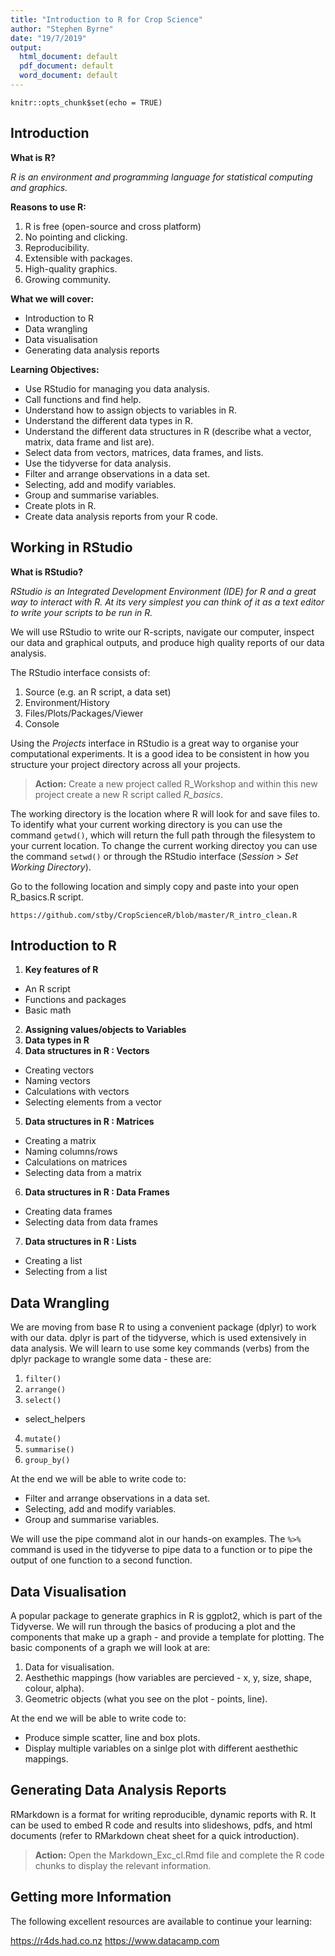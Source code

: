```yaml
---
title: "Introduction to R for Crop Science"
author: "Stephen Byrne"
date: "19/7/2019"
output:
  html_document: default
  pdf_document: default
  word_document: default
---
```


```{r setup, include=FALSE}
knitr::opts_chunk$set(echo = TRUE)
```

## Introduction
  
  
**What is R?**  
  
  
*R is an environment and programming language for statistical computing and graphics.*

**Reasons to use R:**
  
1. R is free (open-source and cross platform)
2. No pointing and clicking.
3. Reproducibility.
4. Extensible with packages.
5. High-quality graphics.
6. Growing community.

**What we will cover:**

* Introduction to R  
* Data wrangling  
* Data visualisation  
* Generating data analysis reports

**Learning Objectives:**  

* Use RStudio for managing you data analysis. 
* Call functions and find help.
* Understand how to assign objects to variables in R.   
* Understand the different data types in R.    
* Understand the different data structures in R (describe what a vector, matrix, data frame and list are).
* Select data from vectors, matrices, data frames, and lists.  
* Use the tidyverse for data analysis.   
* Filter and arrange observations in a data set.  
* Selecting, add and modify variables.  
* Group and summarise variables.  
* Create plots in R. 
* Create data analysis reports from your R code.  
  
   
  
## Working in RStudio

**What is RStudio?**  
  
  
*RStudio is an Integrated Development Environment (IDE) for R and a great way to interact with R. At its very simplest you can think of it as a text editor to write your scripts to be run in R.*
  
  
We will use RStudio to write our R-scripts, navigate our computer, inspect our data and graphical outputs, and produce high quality reports of our data analysis. 
  
The RStudio interface consists of:
  
1. Source (e.g. an R script, a data set)
2. Environment/History
3. Files/Plots/Packages/Viewer
4. Console  
   
    
Using the *Projects* interface in RStudio is a great way to organise your computational experiments. It is a good idea to be consistent in how you structure your project directory across all your projects.
  
  
> **Action:** Create a new project called R_Workshop and within this new project create a new R script called *R_basics*.
  
  
The working directory is the location where R will look for and save files to. To identify what your current working directory is you can use the command ``` getwd() ```, which will return the full path through the filesystem to your current location. To change the current working directoy you can use the command ``` setwd() ``` or through the RStudio interface (*Session* > *Set Working Directory*). 

Go to the following location and simply copy and paste into your open R_basics.R script.
  
  
``` https://github.com/stby/CropScienceR/blob/master/R_intro_clean.R ```


## Introduction to R

1. **Key features of R**
  + An R script
  + Functions and packages 
  + Basic math
2. **Assigning values/objects to Variables**
3. **Data types in R**
4. **Data structures in R :  Vectors**
  + Creating vectors
  + Naming vectors
  + Calculations with vectors
  + Selecting elements from a vector
5. **Data structures in R :  Matrices**
  + Creating a matrix
  + Naming columns/rows
  + Calculations on matrices
  + Selecting data from a matrix
6. **Data structures in R :  Data Frames**
  + Creating data frames
  + Selecting data from data frames
7. **Data structures in R :  Lists**
  + Creating a list
  + Selecting from a list
  

## Data Wrangling  
  
We are moving from base R to using a convenient package (dplyr) to work with our data. dplyr is part of the  tidyverse, which is used extensively in data analysis. We will learn to use some key commands (verbs) from the dplyr package to wrangle some data - these are:
  
    
1. ``` filter() ```
2. ``` arrange() ```
3. ``` select() ```
  + select_helpers
4. ``` mutate() ```
5. ``` summarise() ```
6. ``` group_by() ```

At the end we will be able to write code to:
  
* Filter and arrange observations in a data set.  
* Selecting, add and modify variables.  
* Group and summarise variables. 

We will use the pipe command alot in our hands-on examples. The ``` %>% ``` command is used in the tidyverse to pipe data to a function or to pipe the output of one function to a second function.


## Data Visualisation  
  
A popular package to generate graphics in R is ggplot2, which is part of the Tidyverse. We will run through the basics of producing a plot and the components that make up a graph - and provide a template for plotting. The basic components of a graph we will look at are:

1. Data for visualisation.
2. Aesthethic mappings (how variables are percieved  - x, y, size, shape, colour, alpha).
3. Geometric objects (what you see on the plot - points, line).
  
At the end we will be able to write code to:

* Produce simple scatter, line and box plots.  
* Display multiple variables on a sinlge plot with different aesthethic mappings.

   
## Generating Data Analysis Reports

RMarkdown is a format for writing reproducible, dynamic reports with R. It can be used to embed R code and results into slideshows, pdfs, and html documents (refer to RMarkdown cheat sheet for a quick introduction).

> **Action:** Open the Markdown_Exc_cl.Rmd file and complete the R code chunks to display the relevant information. 
  
    
## Getting more Information  

The following excellent resources are available to continue your learning:

https://r4ds.had.co.nz 
https://www.datacamp.com 

    
